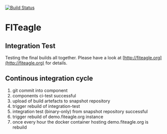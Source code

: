 [![Build Status](https://api.travis-ci.org/FITeagle/integration-test.svg?branch=master)](https://travis-ci.org/FITeagle/integration-test/branches)

# FITeagle
## Integration Test

Testing the final builds all together.
Please have a look at [http://fiteagle.org](http://fiteagle.org) for details.

## Continous integration cycle
 1. git commit into component
 2. components ci-test successful
 3. upload of build artefacts to snapshot repository
 4. trigger rebuild of integration-test
 5. integration test (binary-only) from snapshot repository successful
 6. trigger rebuild of demo.fiteagle.org instance
 7. once every hour the docker container hosting demo.fiteagle.org is rebuild
